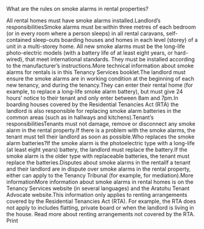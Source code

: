 What are the rules on smoke alarms in rental properties?

All rental homes must have smoke alarms installed.Landlord’s responsibilitiesSmoke alarms must be:within three metres of each bedroom (or in every room where a person sleeps)
in all rental caravans, self-contained sleep-outs boarding houses and homes
in each level (storey) of a unit in a multi-storey home.
All new smoke alarms must be the long-life photo-electric models (with a battery life of at least eight years, or hard-wired), that meet international standards. They must be installed according to the manufacturer’s instructions.More technical information about smoke alarms for rentals is in this Tenancy Services booklet.The landlord must ensure the smoke alarms are in working condition at the beginning of each new tenancy, and during the tenancy.They can enter their rental home (for example, to replace a long-life smoke alarm battery), but must give 24 hours’ notice to their tenant and only enter between 8am and 7pm.In boarding houses covered by the Residential Tenancies Act (RTA) the landlord is also responsible for replacing smoke alarm batteries in the common areas (such as in hallways and kitchens).Tenant’s responsibilitiesTenants must not damage, remove or disconnect any smoke alarm in the rental property.If there is a problem with the smoke alarms, the tenant must tell their landlord as soon as possible.Who replaces the smoke alarm batteries?If the smoke alarm is the photoelectric type with a long-life (at least eight years) battery, the landlord must replace the battery.If the smoke alarm is the older type with replaceable batteries, the tenant must replace the batteries.Disputes about smoke alarms in the rentalIf a tenant and their landlord are in dispute over smoke alarms in the rental property, either can apply to the Tenancy Tribunal (for example, for mediation).More informationMore information about smoke alarms in rental homes is on the Tenancy Services website (in several languages) and the Aratohu Tenant Advocate website.This information only applies to renting arrangements covered by the Residential Tenancies Act (RTA). For example, the RTA does not apply to includes flatting, private board or when the landlord is living in the house. Read more about renting arrangements not covered by the RTA.   Print 